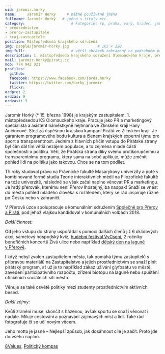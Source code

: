 ```yaml
---
uid: jaromir.horky
name:     Jaromír Horký     # běžně používané jméno
fullname: Jaromír Horký   # jméno s tituly etc.
category:                     # kategorie: rp, praha, vary, hradec, jmk, senat
- predsednictvo
- prerov-zastupitele
- kraj-zastupitele
position: Místopředseda krajského sdružení
img: people/jaromir-horky.jpg             # 165 x 220
img-full:                     # větší obrázek zobrazený na podrobném profilu
description: 1. místopředseda krajského sdružení Olomouckého kraje, předseda místního sdružení Přerov, krajský zastupitel v Olomouckém kraji                # kratký popis, max 160 znaků
mail: jaromir.horky@pirati.cz
mob: 774 942 021
profiles:
  github:
  facebook: https://www.facebook.com/jarda.horky     
  twitter: https://twitter.com/horky_jaromir       
  flickr:
ordpre: 2
ordzas: 9
ordzask: 3
---
```

Jaromír Horký (* 15. března 1998) je krajským zastupitelem, 1. místopředsedou KS Olomouckého kraje. Pracuje jako PR a marketingový specialista a asistent náměstkyně hejtmana ve Zlínském kraji Hany Ančincové. Stojí za úspěšnou krajskou kampaní Pirátů ve Zlínském kraji. Je garantem programového bodu kultura a členem krajských expertní týmu pro sport a transparentnost. Jedním z hlavních příčin vstupu do Pirátské strany byl čím dál tím větší nezájem populace, a to zejména mladé části společnosti o politiku. Věří, že Pirátská strana díky svému protikorupčnímu a transparentnímu programu, který sama na sobě aplikuje, může změnit pohled lidí na politiku jako takovou. Chce se na tom podílet.

Tři roky studoval právo na Právnické fakultě Masarykovy univerzity a poté v kombinované formě studia Teorie interaktivních médií na Filozofické fakultě na téže univerzitě, následně se však začal naplno věnovat PR a marketingu. Je hrdý přerovák, kterému není Přerov lhostejný, ba naopak! Snaží se vnést do města pohled mladého člověka s rozhledem, který se rád inspiruje různě po Česku nebo v zahraničí. 

V Přerově úzce spolupracuje s komunálním sdružením [Společně pro Přerov a Piráti](https://www.facebook.com/spolecneproprerov/090), pod jehož vlajkou kandidoval v komunálních volbách 2018. 

*Další činnost:*

Od jeho vstupu do strany uspořádal s pomocí dalších členů již 6 úklidových akcí, sametový hospodský kvíz, [hudební festival VyOsení](https://www.facebook.com/Prerovsko/photos/?tab=album&album_id=2001702189931162), 2 ročníky benefičních koncertů Živá ulice nebo například [dětský den na laguně v Přerově](https://olomoucky.pirati.cz/tiskove-zpravy/v-prerove-se-o-vikendu-deti-vydaly-po-stopach-piratskeho-pokladu.html).

I když nebyl zvolen zastupitelem města, tak pomáhá týmu zastupitelů s přípravou materiálů na Zastupitelstvo a jejich prostřednictvím se snaží plnit pirátský program, ať už je to například zákaz užívání glyfosátu ve městě, zavedení participativního rozpočtu, zřízení biotopu na laguně nebo spuštění oficiálních sociálních sítí města. 

Věnuje se také osvětě politiky mezi studenty prostřednictvím aktivních besed. 

*Další zájmy:*

Kvůli zranění musel skončit s házenou, avšak sportu se snaží věnovat i nadále. Miluje cestování a poznávání zajímavých míst a lidí. Také rád fotografuje či se učí novým věcem.

Jeho motto je jasné – Nejlepší způsob, jak dosáhnout cíle je začít. Proto jde do všeho naplno.

[8Values](https://interaktivni.rozhlas.cz/data/polkviz/results.html?e=56.1&d=72.9&g=77.3&s=81.7), [Politický kompas](https://drive.google.com/file/d/1UpRFUhTPiJujsO2qmb09z8ejKERflZIU/view?usp=sharing)

